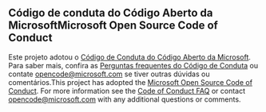 ## <a name="microsoft-open-source-code-of-conduct"></a><span data-ttu-id="f4aa1-101">Código de conduta do Código Aberto da Microsoft</span><span class="sxs-lookup"><span data-stu-id="f4aa1-101">Microsoft Open Source Code of Conduct</span></span>
<span data-ttu-id="f4aa1-p101">Este projeto adotou o [Código de Conduta do Código Aberto da Microsoft](https://opensource.microsoft.com/codeofconduct/). Para saber mais, confira as [Perguntas frequentes do Código de Conduta](https://opensource.microsoft.com/codeofconduct/faq/) ou contate [opencode@microsoft.com](mailto:opencode@microsoft.com) se tiver outras dúvidas ou comentários.</span><span class="sxs-lookup"><span data-stu-id="f4aa1-p101">This project has adopted the [Microsoft Open Source Code of Conduct](https://opensource.microsoft.com/codeofconduct/). For more information see the [Code of Conduct FAQ](https://opensource.microsoft.com/codeofconduct/faq/) or contact [opencode@microsoft.com](mailto:opencode@microsoft.com) with any additional questions or comments.</span></span>